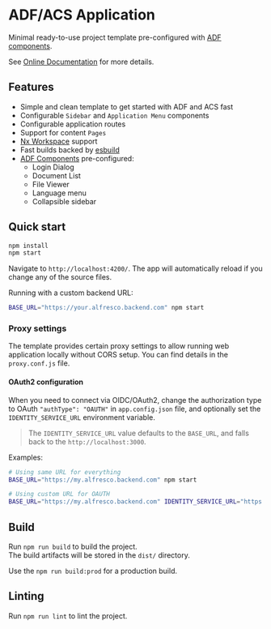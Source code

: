 # ADF/ACS Application

Minimal ready-to-use project template pre-configured with [ADF components](https://github.com/Alfresco/alfresco-ng2-components).

See [Online Documentation](https://github.com/DenysVuika/adf-starter-acs) for more details.

## Features

- Simple and clean template to get started with ADF and ACS fast
- Configurable `Sidebar` and `Application Menu` components
- Configurable application routes
- Support for content `Pages`
- [Nx Workspace](https://nx.dev/getting-started/intro) support
- Fast builds backed by [esbuild](https://esbuild.github.io/)
- [ADF Components](https://github.com/Alfresco/alfresco-ng2-components) pre-configured:
  - Login Dialog
  - Document List
  - File Viewer
  - Language menu
  - Collapsible sidebar

## Quick start

```sh
npm install
npm start
```

Navigate to `http://localhost:4200/`.
The app will automatically reload if you change any of the source files.

Running with a custom backend URL:

```sh
BASE_URL="https://your.alfresco.backend.com" npm start
```

### Proxy settings

The template provides certain proxy settings to allow running web application locally without CORS setup.
You can find details in the `proxy.conf.js` file.

#### OAuth2 configuration

When you need to connect via OIDC/OAuth2, change the authorization type to OAuth `"authType": "OAUTH"` in `app.config.json` file,
and optionally set the `IDENTITY_SERVICE_URL` environment variable.

> The `IDENTITY_SERVICE_URL` value defaults to the `BASE_URL`, and falls back to the `http://localhost:3000`.

Examples:

```sh
# Using same URL for everything
BASE_URL="https://my.alfresco.backend.com" npm start

# Using custom URL for OAUTH
BASE_URL="https://my.alfresco.backend.com" IDENTITY_SERVICE_URL="https://my.auth.com/auth" npm start
```

## Build

Run `npm run build` to build the project.  
The build artifacts will be stored in the `dist/` directory.

Use the `npm run build:prod` for a production build.

## Linting

Run `npm run lint` to lint the project.
